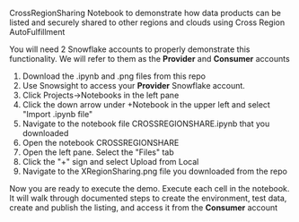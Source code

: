 CrossRegionSharing
Notebook to demonstrate how data products can be listed and securely shared to other regions and clouds using Cross Region AutoFulfillment

You will need 2 Snowflake accounts to properly demonstrate this functionality. We will refer to them as the **Provider** and **Consumer** accounts

1. Download the .ipynb and .png files from this repo
2. Use Snowsight to access your **Provider** Snowflake account.
3. Click Projects->Notebooks in the left pane
4. Click the down arrow under +Notebook in the upper left and select "Import .ipynb file"
5. Navigate to the notebook file CROSSREGIONSHARE.ipynb that you downloaded
6. Open the notebook CROSSREGIONSHARE
7. Open the left pane. Select the "Files" tab
8. Click the "+" sign and select Upload from Local
9. Navigate to the XRegionSharing.png file you downloaded from the repo

Now you are ready to execute the demo. Execute each cell in the notebook. It will walk through documented steps to create the environment, test data, create and publish the listing, and access it from the **Consumer** account
